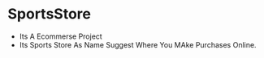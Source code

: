 # SportsStore
* Its A Ecommerse Project
* Its Sports Store As Name Suggest Where You MAke Purchases Online.
